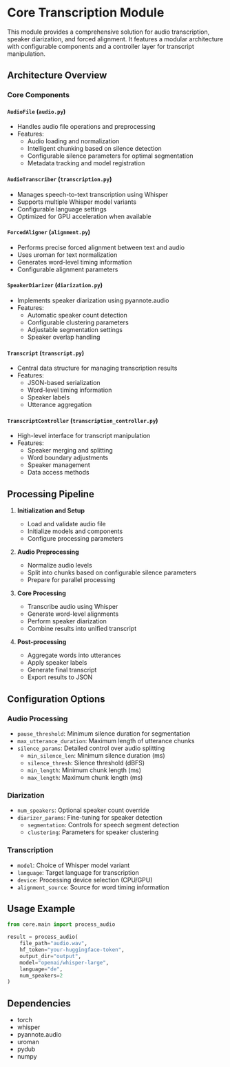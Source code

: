 # Core Transcription Module

This module provides a comprehensive solution for audio transcription, speaker diarization, and forced alignment. It features a modular architecture with configurable components and a controller layer for transcript manipulation.

## Architecture Overview

### Core Components

#### `AudioFile` (`audio.py`)
- Handles audio file operations and preprocessing
- Features:
  - Audio loading and normalization
  - Intelligent chunking based on silence detection
  - Configurable silence parameters for optimal segmentation
  - Metadata tracking and model registration

#### `AudioTranscriber` (`transcription.py`)
- Manages speech-to-text transcription using Whisper
- Supports multiple Whisper model variants
- Configurable language settings
- Optimized for GPU acceleration when available

#### `ForcedAligner` (`alignment.py`)
- Performs precise forced alignment between text and audio
- Uses uroman for text normalization
- Generates word-level timing information
- Configurable alignment parameters

#### `SpeakerDiarizer` (`diarization.py`)
- Implements speaker diarization using pyannote.audio
- Features:
  - Automatic speaker count detection
  - Configurable clustering parameters
  - Adjustable segmentation settings
  - Speaker overlap handling

#### `Transcript` (`transcript.py`)
- Central data structure for managing transcription results
- Features:
  - JSON-based serialization
  - Word-level timing information
  - Speaker labels
  - Utterance aggregation

#### `TranscriptController` (`transcription_controller.py`)
- High-level interface for transcript manipulation
- Features:
  - Speaker merging and splitting
  - Word boundary adjustments
  - Speaker management
  - Data access methods

## Processing Pipeline

1. **Initialization and Setup**
   - Load and validate audio file
   - Initialize models and components
   - Configure processing parameters

2. **Audio Preprocessing**
   - Normalize audio levels
   - Split into chunks based on configurable silence parameters
   - Prepare for parallel processing

3. **Core Processing**
   - Transcribe audio using Whisper
   - Generate word-level alignments
   - Perform speaker diarization
   - Combine results into unified transcript

4. **Post-processing**
   - Aggregate words into utterances
   - Apply speaker labels
   - Generate final transcript
   - Export results to JSON

## Configuration Options

### Audio Processing
- `pause_threshold`: Minimum silence duration for segmentation
- `max_utterance_duration`: Maximum length of utterance chunks
- `silence_params`: Detailed control over audio splitting
  - `min_silence_len`: Minimum silence duration (ms)
  - `silence_thresh`: Silence threshold (dBFS)
  - `min_length`: Minimum chunk length (ms)
  - `max_length`: Maximum chunk length (ms)

### Diarization
- `num_speakers`: Optional speaker count override
- `diarizer_params`: Fine-tuning for speaker detection
  - `segmentation`: Controls for speech segment detection
  - `clustering`: Parameters for speaker clustering

### Transcription
- `model`: Choice of Whisper model variant
- `language`: Target language for transcription
- `device`: Processing device selection (CPU/GPU)
- `alignment_source`: Source for word timing information

## Usage Example

```python
from core.main import process_audio

result = process_audio(
    file_path="audio.wav",
    hf_token="your-huggingface-token",
    output_dir="output",
    model="openai/whisper-large",
    language="de",
    num_speakers=2
)
```

## Dependencies

- torch
- whisper
- pyannote.audio
- uroman
- pydub
- numpy 